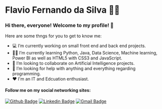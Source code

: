# Flavio Fernando da Silva :man_technologist:

### Hi there, everyone! Welcome to my profile! 👋

Here are some thngs for you to get to know me:

- 💻 I’m currently working on small front end and back end projects.
- :man_student: I’m currently learning Python, Java, Data Science, Machine learning, Power BI as well as HTML5 with CSS3 and JavaScript.
- 👯 I’m looking to collaborate on Artificial Intelligence projects.
- 🤔 I’m looking for help with anything and everything regarding programming.
- ❤️ I'm an IT and Edcuation enthusiast.

#### Follow me on my social networking sites:
[![Github Badge](https://img.shields.io/badge/-Github-000?style=flat-square&logo=Github&logoColor=white&link=https://github.com/lucasgdb)](https://github.com/tchfer)
[![Linkedin Badge](https://img.shields.io/badge/-LinkedIn-blue?style=flat-square&logo=Linkedin&logoColor=white&link=https://www.linkedin.com/in/rebeccamanzi/)](https://www.linkedin.com/in/flavio-fernando-da-silva-8030b3ba/)
[![Gmail Badge](https://img.shields.io/badge/-Gmail-c14438?style=flat-square&logo=Gmail&logoColor=white&link=mailto:rebeccamanzi@gmail.com)](mailto:tchfernando@gmail.com)
